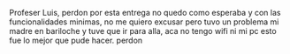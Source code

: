 Profeser Luis, perdon por esta entrega no quedo como esperaba y con las funcionalidades minimas, no me quiero excusar pero tuvo un problema mi madre en bariloche y tuve que ir para alla, aca no tengo wifi ni mi pc esto fue lo mejor que pude hacer. perdon
